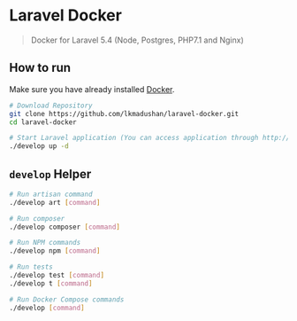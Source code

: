 # Laravel Docker

> Docker for Laravel 5.4 (Node, Postgres, PHP7.1 and Nginx)

## How to run

Make sure you have already installed [Docker](https://www.docker.com).

```bash
# Download Repository
git clone https://github.com/lkmadushan/laravel-docker.git
cd laravel-docker

# Start Laravel application (You can access application through http://localhost)
./develop up -d
```

## `develop` Helper

```bash
# Run artisan command
./develop art [command]

# Run composer
./develop composer [command]

# Run NPM commands
./develop npm [command]

# Run tests
./develop test [command]
./develop t [command]

# Run Docker Compose commands
./develop [command]
```

